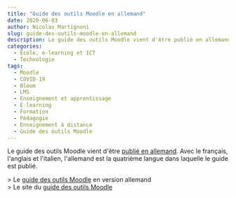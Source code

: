 ```yaml
---
title: "Guide des outils Moodle en allemand"
date: 2020-06-03
author: Nicolas Martignoni
slug: guide-des-outils-moodle-en-allemand
description: Le guide des outils Moodle vient d'être publié en allemand. Il est ainsi désormais disponible en quatre langues.
categories:
  - École, e-learning et ICT
  - Technologie
tags:
  - Moodle
  - COVID-19
  - Bloom
  - LMS
  - Enseignement et apprentissage
  - E-learning
  - Formation
  - Pédagogie
  - Enseignement à distance
  - Guide des outils Moodle
---
```

Le guide des outils Moodle vient d'être [publié en allemand][de]. Avec le français, l'anglais et l'italien, l'allemand est la quatrième langue dans laquelle le guide est publié.

&gt; Le [guide des outils Moodle][de] en version allemand<br />
&gt; Le site du [guide des outils Moodle](https://moodletoolguide.net/)

  [de]: https://moodletoolguide.net/de/

<!--more-->
